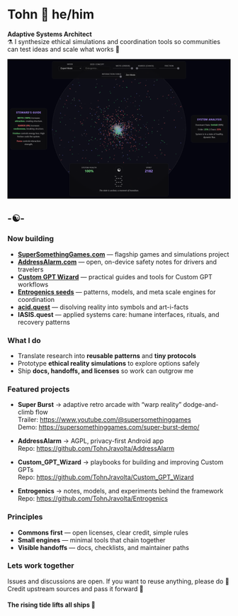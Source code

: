 # Tohn 🧿 he/him

**Adaptive Systems Architect**  
⚗️ I synthesize ethical simulations and coordination tools so communities can test ideas and scale what works 🎯

![oroucoros](Screen_2025-10-06_OUROCOROS.png)

## -☯️-

### Now building
- **[SuperSomethingGames.com](https://supersomethinggames.com)** — flagship games and simulations project
- **[AddressAlarm.com](https://AddressAlarm.com)** — open, on-device safety notes for drivers and travelers  
- **[Custom GPT Wizard](https://github.com/TohnJravolta/Custom_GPT_Wizard)** — practical guides and tools for Custom GPT workflows
- **[Entrogenics seeds](https://ask.report)** — patterns, models, and meta scale engines for coordination
- **[acid.quest](https://acid.quest)** — disolving reality into symbols and art-i-facts
- **IASIS.quest** — applied systems care: humane interfaces, rituals, and recovery patterns

### What I do
- Translate research into **reusable patterns** and **tiny protocols**  
- Prototype **ethical reality simulations** to explore options safely  
- Ship **docs, handoffs, and licenses** so work can outgrow me

### Featured projects
- **Super Burst** → adaptive retro arcade with “warp reality” dodge-and-climb flow      
  Trailer: https://www.youtube.com/@supersomethinggames  
  Demo: https://supersomethinggames.com/super-burst-demo/

- **AddressAlarm** → AGPL, privacy-first Android app  
  Repo: https://github.com/TohnJravolta/AddressAlarm  
 
- **Custom_GPT_Wizard** → playbooks for building and improving Custom GPTs  
  Repo: https://github.com/TohnJravolta/Custom_GPT_Wizard  

- **Entrogenics** → notes, models, and experiments behind the framework  
  Repo: https://github.com/TohnJravolta/Entrogenics  

### Principles
- **Commons first** — open licenses, clear credit, simple rules  
- **Small engines** — minimal tools that chain together  
- **Visible handoffs** — docs, checklists, and maintainer paths


### Lets work together
Issues and discussions are open. If you want to reuse anything, please do 🧬  
Credit upstream sources and pass it forward 🐬

#### The rising tide lifts all ships 🔱
